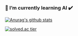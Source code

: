 <!--
**kimdy003/kimdy003** is a ✨ _special_ ✨ repository because its `README.md` (this file) appears on your GitHub profile.

Here are some ideas to get you started:

- 🔭 I’m currently working on ...
- 🌱 I’m currently learning ...
- 👯 I’m looking to collaborate on ...
- 🤔 I’m looking for help with ...
- 💬 Ask me about ...
- 📫 How to reach me: ...
- 😄 Pronouns: ...
- ⚡ Fun fact: ...
-->

### 🌱 I’m currently learning AI ✔️

 [![Anurag's github stats](https://github-readme-stats.vercel.app/api?username=kimdy003)](https://github.com/anuraghazra/github-readme-stats)
 
 [![solved.ac tier](http://mazassumnida.wtf/api/generate_badge?boj=kyl123451)](https://solved.ac/kyl123451) 
